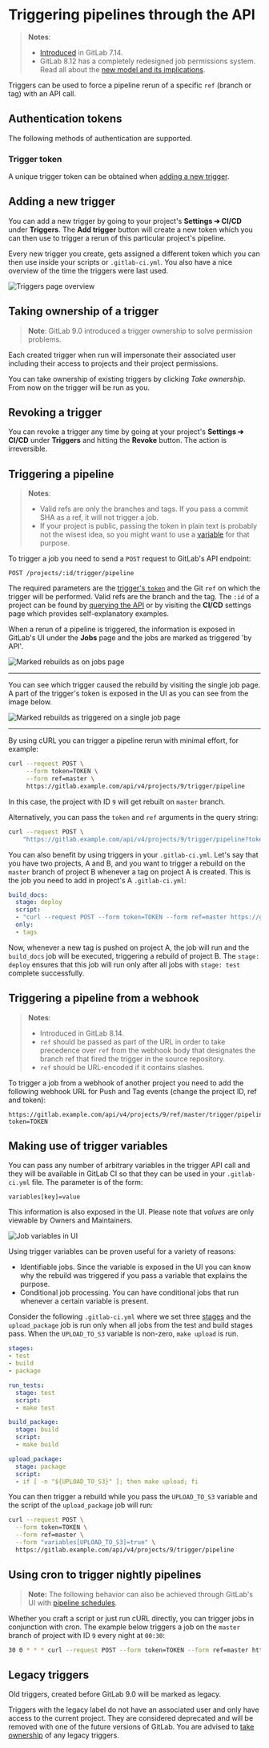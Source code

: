 # Triggering pipelines through the API

> **Notes**:
>
> - [Introduced](https://about.gitlab.com/2015/08/22/gitlab-7-14-released/) in GitLab 7.14.
> - GitLab 8.12 has a completely redesigned job permissions system. Read all
>   about the [new model and its implications](../../user/project/new_ci_build_permissions_model.md#pipeline-triggers).

Triggers can be used to force a pipeline rerun of a specific `ref` (branch or
tag) with an API call.

## Authentication tokens

The following methods of authentication are supported.

### Trigger token

A unique trigger token can be obtained when [adding a new trigger](#adding-a-new-trigger).

## Adding a new trigger

You can add a new trigger by going to your project's
**Settings ➔ CI/CD** under **Triggers**. The **Add trigger** button will
create a new token which you can then use to trigger a rerun of this
particular project's pipeline.

Every new trigger you create, gets assigned a different token which you can
then use inside your scripts or `.gitlab-ci.yml`. You also have a nice
overview of the time the triggers were last used.

![Triggers page overview](img/triggers_page.png)

## Taking ownership of a trigger

> **Note**:
GitLab 9.0 introduced a trigger ownership to solve permission problems.

Each created trigger when run will impersonate their associated user including
their access to projects and their project permissions.

You can take ownership of existing triggers by clicking *Take ownership*.
From now on the trigger will be run as you.

## Revoking a trigger

You can revoke a trigger any time by going at your project's
**Settings ➔ CI/CD** under **Triggers** and hitting the **Revoke** button.
The action is irreversible.

## Triggering a pipeline

> **Notes**:
>
> - Valid refs are only the branches and tags. If you pass a commit SHA as a ref,
>   it will not trigger a job.
> - If your project is public, passing the token in plain text is probably not the
>   wisest idea, so you might want to use a
>   [variable](../variables/README.md#variables) for that purpose.

To trigger a job you need to send a `POST` request to GitLab's API endpoint:

```
POST /projects/:id/trigger/pipeline
```

The required parameters are the [trigger's `token`](#authentication-tokens)
and the Git `ref` on which the trigger will be performed. Valid refs are the
branch and the tag. The `:id` of a project can be found by
[querying the API](../../api/projects.md) or by visiting the **CI/CD**
settings page which provides self-explanatory examples.

When a rerun of a pipeline is triggered, the information is exposed in GitLab's
UI under the **Jobs** page and the jobs are marked as triggered 'by API'.

![Marked rebuilds as  on jobs page](img/builds_page.png)

---

You can see which trigger caused the rebuild by visiting the single job page.
A part of the trigger's token is exposed in the UI as you can see from the image
below.

![Marked rebuilds as triggered on a single job page](img/trigger_single_build.png)

---

By using cURL you can trigger a pipeline rerun with minimal effort, for example:

```bash
curl --request POST \
     --form token=TOKEN \
     --form ref=master \
     https://gitlab.example.com/api/v4/projects/9/trigger/pipeline
```

In this case, the project with ID `9` will get rebuilt on `master` branch.

Alternatively, you can pass the `token` and `ref` arguments in the query string:

```bash
curl --request POST \
    "https://gitlab.example.com/api/v4/projects/9/trigger/pipeline?token=TOKEN&ref=master"
```

You can also benefit by using triggers in your `.gitlab-ci.yml`. Let's say that
you have two projects, A and B, and you want to trigger a rebuild on the `master`
branch of project B whenever a tag on project A is created. This is the job you
need to add in project's A `.gitlab-ci.yml`:

```yaml
build_docs:
  stage: deploy
  script:
  - "curl --request POST --form token=TOKEN --form ref=master https://gitlab.example.com/api/v4/projects/9/trigger/pipeline"
  only:
  - tags
```

Now, whenever a new tag is pushed on project A, the job will run and the
`build_docs` job will be executed, triggering a rebuild of project B. The
`stage: deploy` ensures that this job will run only after all jobs with
`stage: test` complete successfully.

## Triggering a pipeline from a webhook

> **Notes**:
>
> - Introduced in GitLab 8.14.
> - `ref` should be passed as part of the URL in order to take precedence over
>   `ref` from the webhook body that designates the branch ref that fired the
>   trigger in the source repository.
> - `ref` should be URL-encoded if it contains slashes.

To trigger a job from a webhook of another project you need to add the following
webhook URL for Push and Tag events (change the project ID, ref and token):

```
https://gitlab.example.com/api/v4/projects/9/ref/master/trigger/pipeline?token=TOKEN
```

## Making use of trigger variables

You can pass any number of arbitrary variables in the trigger API call and they
will be available in GitLab CI so that they can be used in your `.gitlab-ci.yml`
file. The parameter is of the form:

```
variables[key]=value
```

This information is also exposed in the UI. Please note that _values_ are only viewable by Owners and Maintainers.

![Job variables in UI](img/trigger_variables.png)

Using trigger variables can be proven useful for a variety of reasons:

- Identifiable jobs. Since the variable is exposed in the UI you can know
  why the rebuild was triggered if you pass a variable that explains the
  purpose.
- Conditional job processing. You can have conditional jobs that run whenever
  a certain variable is present.

Consider the following `.gitlab-ci.yml` where we set three
[stages](../yaml/README.md#stages) and the `upload_package` job is run only
when all jobs from the test and build stages pass. When the `UPLOAD_TO_S3`
variable is non-zero, `make upload` is run.

```yaml
stages:
- test
- build
- package

run_tests:
  stage: test
  script:
  - make test

build_package:
  stage: build
  script:
  - make build

upload_package:
  stage: package
  script:
  - if [ -n "${UPLOAD_TO_S3}" ]; then make upload; fi
```

You can then trigger a rebuild while you pass the `UPLOAD_TO_S3` variable
and the script of the `upload_package` job will run:

```bash
curl --request POST \
  --form token=TOKEN \
  --form ref=master \
  --form "variables[UPLOAD_TO_S3]=true" \
  https://gitlab.example.com/api/v4/projects/9/trigger/pipeline
```

## Using cron to trigger nightly pipelines

>**Note:**
The following behavior can also be achieved through GitLab's UI with
[pipeline schedules](../../user/project/pipelines/schedules.md).

Whether you craft a script or just run cURL directly, you can trigger jobs
in conjunction with cron. The example below triggers a job on the `master`
branch of project with ID `9` every night at `00:30`:

```bash
30 0 * * * curl --request POST --form token=TOKEN --form ref=master https://gitlab.example.com/api/v4/projects/9/trigger/pipeline
```

## Legacy triggers

Old triggers, created before GitLab 9.0 will be marked as legacy.

Triggers with the legacy label do not have an associated user and only have
access to the current project. They are considered deprecated and will be
removed with one of the future versions of GitLab. You are advised to
[take ownership](#taking-ownership-of-a-trigger) of any legacy triggers.

[ee-2017]: https://gitlab.com/gitlab-org/gitlab-ee/merge_requests/2017
[ee]: https://about.gitlab.com/pricing/
[variables]: ../variables/README.md
[predef]: ../variables/README.md#predefined-environment-variables
[registry]: ../../user/project/container_registry.md
